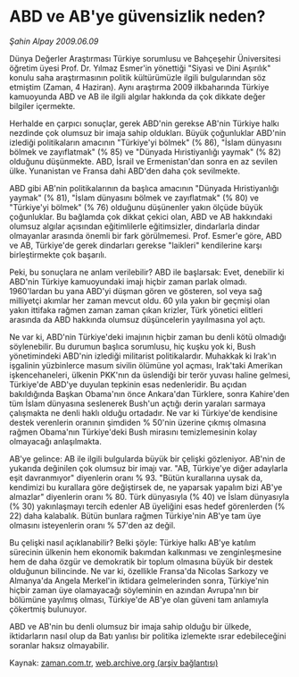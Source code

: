 # ABD ve AB'ye güvensizlik neden?

*Şahin Alpay 2009.06.09*

<tr><td class="metin" colspan="2" style="padding-top: 20px; padding-left: 5px; padding-right: 10px;">Dünya Değerler Araştırması Türkiye sorumlusu ve Bahçeşehir Üniversitesi öğretim üyesi Prof. Dr. Yılmaz Esmer'in yönettiği "Siyasi ve Dini Aşırılık" konulu saha araştırmasının politik kültürümüzle ilgili bulgularından söz etmiştim (Zaman, 4 Haziran). Aynı araştırma 2009 ilkbaharında Türkiye kamuoyunda ABD ve AB ile ilgili algılar hakkında da çok dikkate değer bilgiler içermekte.</td></tr><tr><td class="metin" colspan="2" style="padding-top: 20px; padding-left: 5px; padding-right: 10px;"><p>Herhalde en çarpıcı sonuçlar, gerek ABD'nin gerekse AB'nin Türkiye halkı nezdinde çok olumsuz bir imaja sahip oldukları. Büyük çoğunluklar ABD'nin izlediği politikaların amacının "Türkiye'yi bölmek" (% 86), "İslam dünyasını bölmek ve zayıflatmak" (% 85) ve "Dünyada Hıristiyanlığı yaymak" (% 82) olduğunu düşünmekte. ABD, İsrail ve Ermenistan'dan sonra en az sevilen ülke. Yunanistan ve Fransa dahi ABD'den daha çok sevilmekte.
<p>ABD gibi AB'nin politikalarının da başlıca amacının "Dünyada Hıristiyanlığı yaymak" (% 81), "İslam dünyasını bölmek ve zayıflatmak" (% 80) ve "Türkiye'yi bölmek" (% 76) olduğunu düşünenler yakın ölçüde büyük çoğunluklar. Bu bağlamda çok dikkat çekici olan, ABD ve AB hakkındaki olumsuz algılar açısından eğitimlilerle eğitimsizler, dindarlarla dindar olmayanlar arasında önemli bir fark görülmemesi. Prof. Esmer'e göre, ABD ve AB, Türkiye'de gerek dindarları gerekse "laikleri" kendilerine karşı birleştirmekte çok başarılı.
<p>Peki, bu sonuçlara ne anlam verilebilir? ABD ile başlarsak: Evet, denebilir ki ABD'nin Türkiye kamuoyundaki imajı hiçbir zaman parlak olmadı. 1960'lardan bu yana ABD'yi düşman gören ve gösteren, sol veya sağ milliyetçi akımlar her zaman mevcut oldu. 60 yıla yakın bir geçmişi olan yakın ittifaka rağmen zaman zaman çıkan krizler, Türk yönetici elitleri arasında da ABD hakkında olumsuz düşüncelerin yayılmasına yol açtı.
<p>Ne var ki, ABD'nin Türkiye'deki imajının hiçbir zaman bu denli kötü olmadığı söylenebilir. Bu durumun başlıca sorumlusu, hiç kuşku yok ki, Bush yönetimindeki ABD'nin izlediği militarist politikalardır. Muhakkak ki Irak'ın işgalinin yüzbinlerce masum sivilin ölümüne yol açması, Irak'taki Amerikan işkencehaneleri, ülkenin PKK'nın da üslendiği bir terör yuvası haline gelmesi, Türkiye'de ABD'ye duyulan tepkinin esas nedenleridir. Bu açıdan bakıldığında Başkan Obama'nın önce Ankara'dan Türklere, sonra Kahire'den tüm İslam dünyasına seslenerek Bush'un açtığı derin yaraları sarmaya çalışmakta ne denli haklı olduğu ortadadır. Ne var ki Türkiye'de kendisine destek verenlerin oranının şimdiden % 50'nin üzerine çıkmış olmasına rağmen Obama'nın Türkiye'deki Bush mirasını temizlemesinin kolay olmayacağı anlaşılmakta.
<p>AB'ye gelince: AB ile ilgili bulgularda büyük bir çelişki gözleniyor. AB'nin de yukarıda değinilen çok olumsuz bir imajı var. "AB, Türkiye'ye diğer adaylarla eşit davranmıyor" diyenlerin oranı % 93. "Bütün kurallarına uysak da, kendimizi bu kurallara göre değiştirsek de, ne yaparsak yapalım bizi AB'ye almazlar" diyenlerin oranı % 80. Türk dünyasıyla (% 40) ve İslam dünyasıyla (% 30) yakınlaşmayı tercih edenler AB üyeliğini esas hedef görenlerden (% 22) daha kalabalık. Bütün bunlara rağmen Türkiye'nin AB'ye tam üye olmasını isteyenlerin oranı % 57'den az değil.
<p>Bu çelişki nasıl açıklanabilir? Belki şöyle: Türkiye halkı AB'ye katılım sürecinin ülkenin hem ekonomik bakımdan kalkınması ve zenginleşmesine hem de daha özgür ve demokratik bir toplum olmasına büyük bir destek olduğunun bilincinde. Ne var ki, özellikle Fransa'da Nicolas Sarkozy ve Almanya'da Angela Merkel'in iktidara gelmelerinden sonra, Türkiye'nin hiçbir zaman üye olamayacağı söyleminin en azından Avrupa'nın bir bölümüne yayılmış olması, Türkiye'de AB'ye olan güveni tam anlamıyla çökertmiş bulunuyor.
<p> ABD ve AB'nin bu denli olumsuz bir imaja sahip olduğu bir ülkede, iktidarların nasıl olup da Batı yanlısı bir politika izlemekte ısrar edebileceğini soranlar haksız olmayabilir. <br/></p></p></p></p></p></p></p></td></tr>

Kaynak: [zaman.com.tr](http://zaman.com.tr/yazar.do?yazino=856809), [web.archive.org (arşiv bağlantısı)](http://web.archive.org/web/20090627014348/http://www.zaman.com.tr:80/yazar.do?yazino=856809)
